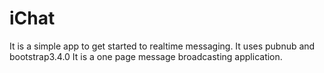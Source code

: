 # iChat
It is a simple app to get started to realtime messaging.
It uses pubnub and bootstrap3.4.0
It is a one page message broadcasting application.
